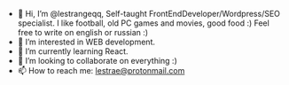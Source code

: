 - 👋 Hi, I’m @lestrangeqq, Self-taught FrontEndDeveloper/Wordpress/SEO specialist. I like football, old PC games and movies, good food :) Feel free to write  on english or russian :)
- 👀 I’m interested in WEB development.
- 🌱 I’m currently learning React.
- 💞️ I’m looking to collaborate on everything :)
- 📫 How to reach me: lestrae@protonmail.com

<!---
lestrangeqq/lestrangeqq is a ✨ special ✨ repository because its `README.md` (this file) appears on your GitHub profile.
You can click the Preview link to take a look at your changes.
--->
